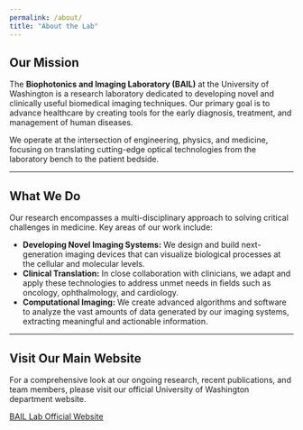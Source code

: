 ```yaml
---
permalink: /about/
title: "About the Lab"
---
```


## Our Mission

The **Biophotonics and Imaging Laboratory (BAIL)** at the University of Washington is a research laboratory dedicated to developing novel and clinically useful biomedical imaging techniques. Our primary goal is to advance healthcare by creating tools for the early diagnosis, treatment, and management of human diseases.

We operate at the intersection of engineering, physics, and medicine, focusing on translating cutting-edge optical technologies from the laboratory bench to the patient bedside.

---

## What We Do

Our research encompasses a multi-disciplinary approach to solving critical challenges in medicine. Key areas of our work include:

*   **Developing Novel Imaging Systems:** We design and build next-generation imaging devices that can visualize biological processes at the cellular and molecular levels.
*   **Clinical Translation:** In close collaboration with clinicians, we adapt and apply these technologies to address unmet needs in fields such as oncology, ophthalmology, and cardiology.
*   **Computational Imaging:** We create advanced algorithms and software to analyze the vast amounts of data generated by our imaging systems, extracting meaningful and actionable information.

---

## Visit Our Main Website

For a comprehensive look at our ongoing research, recent publications, and team members, please visit our official University of Washington department website.

<a href="https://depts.washington.edu/wangast/" class="btn btn--info">BAIL Lab Official Website</a>